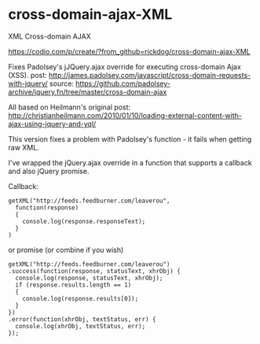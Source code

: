 # cross-domain-ajax-XML
XML Cross-domain AJAX

https://codio.com/p/create/?from_github=rickdog/cross-domain-ajax-XML

Fixes Padolsey's jJQuery.ajax override for executing cross-domain Ajax (XSS).
post: http://james.padolsey.com/javascript/cross-domain-requests-with-jquery/
source: https://github.com/padolsey-archive/jquery.fn/tree/master/cross-domain-ajax

All based on Heilmann's original post: http://christianheilmann.com/2010/01/10/loading-external-content-with-ajax-using-jquery-and-yql/

This version fixes a problem with Padolsey's function - it fails when getting raw XML.

I've wrapped the jQuery.ajax override in a function that supports a callback and also jQuery promise.

Callback:
```
getXML("http://feeds.feedburner.com/leaverou",
  function(response)
  {
  	console.log(response.responseText);
  }
)
```
or promise (or combine if you wish)
```
getXML("http://feeds.feedburner.com/leaverou")
.success(function(response, statusText, xhrObj) {
  console.log(response, statusText, xhrObj);
  if (response.results.length == 1)
  {
  	console.log(response.results[0]);
  }
})
.error(function(xhrObj, textStatus, err) {
  console.log(xhrObj, textStatus, err);
});
```

